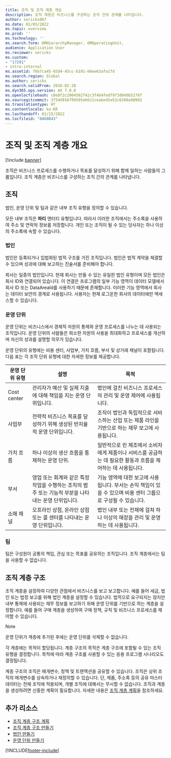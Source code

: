 ```yaml
---
title: 조직 및 조직 계층 개요
description: 조직 계층은 비즈니스를 구성하는 조직 간의 관계를 나타냅니다.
author: sericks007
ms.date: 01/03/2022
ms.topic: overview
ms.prod: ''
ms.technology: ''
ms.search.form: OMHierarchyManager, OMOperatingUnit,
audience: Application User
ms.reviewer: sericks
ms.custom:
- "17291"
- intro-internal
ms.assetid: 76b7ca45-93d4-45cc-b191-66ee63afa1fd
ms.search.region: Global
ms.author: sericks
ms.search.validFrom: 2016-02-28
ms.dyn365.ops.version: AX 7.0.0
ms.openlocfilehash: c8e8f2c2004582f42c3f464fedf9f3d049b5278f
ms.sourcegitcommit: 3754d916799595eb611ceabe45a52c6280a98992
ms.translationtype: HT
ms.contentlocale: ko-KR
ms.lasthandoff: 01/15/2022
ms.locfileid: "8460843"
---
```

# <a name="organizations-and-organizational-hierarchies-overview"></a>조직 및 조직 계층 개요

[!include [banner](../includes/banner.md)]

조직은 비즈니스 프로세스를 수행하거나 목표를 달성하기 위해 함께 일하는 사람들의 그룹입니다. 조직 계층은 비즈니스를 구성하는 조직 간의 관계를 나타냅니다.

## <a name="organizations"></a>조직

법인, 운영 단위 및 팀과 같은 내부 조직 유형을 정의할 수 있습니다.

모든 내부 조직은 **파티** 엔터티 유형입니다. 따라서 이러한 조직에서는 주소록을 사용하여 주소 및 연락처 정보를 저장합니다. 개인 또는 조직이 될 수 있는 당사자는 하나 이상의 주소록에 속할 수 있습니다.

### <a name="legal-entities"></a>법인

법인은 등록되거나 입법화된 법적 구조를 가진 조직입니다. 법인은 법적 계약을 체결할 수 있으며 성과에 대해 보고하는 진술서를 준비해야 합니다.

회사는 일종의 법인입니다. 현재 회사는 만들 수 있는 유일한 법인 유형이며 모든 법인은 회사 ID와 연결되어 있습니다. 이 연결은 프로그램의 일부 기능 영역이 데이터 모델에서 회사 ID 또는 DataAreaId를 사용하기 때문에 존재합니다. 이러한 기능 영역에서 회사는 데이터 보안의 경계로 사용됩니다. 사용자는 현재 로그온한 회사의 데이터에만 액세스할 수 있습니다.

### <a name="operating-units"></a>운영 단위

운영 단위는 비즈니스에서 경제적 자원의 통제와 운영 프로세스를 나누는 데 사용되는 조직입니다. 운영 단위의 사람들은 희소한 자원의 사용을 최대화하고 프로세스를 개선하며 자신의 성과를 설명할 의무가 있습니다.

운영 단위의 유형에는 비용 센터, 사업부, 가치 흐름, 부서 및 상거래 채널이 포함됩니다. 다음 표는 각 조작 단위 유형에 대한 자세한 정보를 제공합니다.

| 운영 단위 유형 | 설명 | 목적 |
|---------------------|-------------|---------|
| Cost center         | 관리자가 예산 및 실제 지출에 대해 책임을 지는 운영 단위입니다. | 법인에 걸친 비즈니스 프로세스의 관리 및 운영 제어에 사용됩니다. |
| 사업부       | 전략적 비즈니스 목표를 달성하기 위해 생성된 반자율적 운영 단위입니다. | 조직이 법인과 독립적으로 서비스하는 산업 또는 제품 라인을 기반으로 하는 재무 보고에 사용됩니다. |
| 가치 흐름        | 하나 이상의 생산 흐름을 통제하는 운영 단위. | 일반적으로 린 제조에서 소비자에게 제품이나 서비스를 공급하는 데 필요한 활동과 흐름을 제어하는 데 사용됩니다. |
| 부서          | 영업 또는 회계와 같은 특정 작업을 수행하는 조직의 범주 또는 기능적 부분을 나타내는 운영 단위입니다. | 기능 영역에 대한 보고에 사용됩니다. 부서는 손익 책임이 있을 수 있으며 비용 센터 그룹으로 구성될 수 있습니다. |
| 소매 채널      | 오프라인 상점, 온라인 상점 또는 콜 센터를 나타내는 운영 단위입니다. | 법인 내부 또는 전체에 걸쳐 하나 이상의 매장을 관리 및 운영하는 데 사용됩니다. |

### <a name="teams"></a>팀

팀은 구성원이 공통의 책임, 관심 또는 목표를 공유하는 조직입니다. 조직 계층에서는 팀을 사용할 수 없습니다.

## <a name="organizational-hierarchies"></a>조직 계층 구조

조직 계층을 설정하여 다양한 관점에서 비즈니스를 보고 보고합니다. 예를 들어 세금, 법인 또는 법정 보고를 위해 법인 계층을 설정할 수 있습니다. 법적으로 요구되지는 않지만 내부 통제에 사용되는 재무 정보를 보고하기 위해 운영 단위를 기반으로 하는 계층을 설정합니다. 예를 들어 구매 계층을 생성하여 구매 정책, 규칙 및 비즈니스 프로세스를 제어할 수 있습니다.

> [!NOTE]
> 운영 단위가 계층에 추가된 후에는 운영 단위를 삭제할 수 없습니다. 

각 계층에는 목적이 할당됩니다. 계층 구조의 목적은 계층 구조에 포함될 수 있는 조직 유형을 결정합니다. 목적에 따라 계층 구조를 사용할 수 있는 응용 프로그램 시나리오도 결정됩니다.

계층 구조의 조직은 매개변수, 정책 및 트랜잭션을 공유할 수 있습니다. 조직은 상위 조직의 매개변수를 상속하거나 재정의할 수 있습니다. 단, 제품, 주소록 등의 공유 마스터 데이터는 전체 조직에 적용되며, 개별 조직에 대해서는 무시할 수 없습니다. 조직과 계층을 생성하려면 신중한 계획이 필요합니다. 자세한 내용은 [조직 계층 계획](plan-organizational-hierarchy.md)을 참조하세요.

## <a name="additional-resources"></a>추가 리소스
- [조직 계층 구조 계획](plan-organizational-hierarchy.md)
- [조직 계층 구조 만들기](tasks/create-organization-hierarchy.md)
- [법인 만들기](tasks/create-legal-entity.md)
- [운영 단위 만들기](tasks/create-operating-unit.md)



[!INCLUDE[footer-include](../../../includes/footer-banner.md)]
